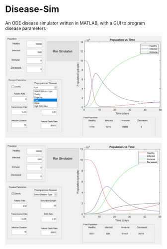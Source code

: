 # Disease-Sim
An ODE disease simulator written in MATLAB, with a GUI to program disease parameters

![preset](https://github.com/ggdurrant/Disease-Sim/blob/main/images/preset.JPG)

![deadly](https://github.com/ggdurrant/Disease-Sim/blob/main/images/deadly.JPG)
